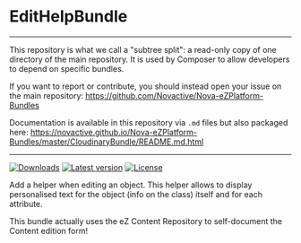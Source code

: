 # EditHelpBundle

----

This repository is what we call a "subtree split": a read-only copy of one directory of the main repository. 
It is used by Composer to allow developers to depend on specific bundles.

If you want to report or contribute, you should instead open your issue on the main repository: https://github.com/Novactive/Nova-eZPlatform-Bundles

Documentation is available in this repository via `.md` files but also packaged here: https://novactive.github.io/Nova-eZPlatform-Bundles/master/CloudinaryBundle/README.md.html

----

[![Downloads](https://img.shields.io/packagist/dt/novactive/ezedithelpbundle.svg?style=flat-square)](https://packagist.org/packages/novactive/ezedithelpbundle)
[![Latest version](https://img.shields.io/github/release/Novactive/NovaeZEditHelpBundle.svg?style=flat-square)](https://github.com/Novactive/NovaeZEditHelpBundle/releases)
[![License](https://img.shields.io/packagist/l/novactive/ezedithelpbundle.svg?style=flat-square)](LICENSE)


Add a helper when editing an object. This helper allows to display personalised text for the object (info on the class) itself and for each attribute.


This bundle actually uses the eZ Content Repository to self-document the Content edition form!

